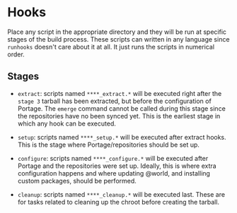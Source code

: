 # Hooks

Place any script in the appropriate directory and they will be run at
specific stages of the build process. These scripts can written in any
language since `runhooks` doesn't care about it at all. It just runs
the scripts in numerical order.

## Stages

* `extract`: scripts named `****_extract.*` will be executed right after
the `stage 3` tarball has been extracted, but before the configuration of
Portage. The `emerge` command cannot be called during this stage since the
repositories have no been synced yet. This is the earliest stage in which
any hook can be executed.

* `setup`: scripts named `****_setup.*` will be executed after extract
hooks. This is the stage where Portage/repositories should be set up.

* `configure`: scripts named `****_configure.*` will be executed after Portage
and the repositories were set up. Ideally, this is where extra configuration
happens and where updating @world, and installing custom packages, should
be performed.

* `cleanup`: scripts named `****_cleanup.*` will be executed last. These
are for tasks related to cleaning up the chroot before creating the tarball.
